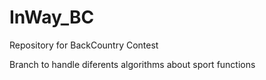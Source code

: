 # InWay_BC
Repository for BackCountry Contest 

Branch to handle diferents algorithms about sport functions  
